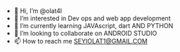 - 👋 Hi, I’m @olat4l
- 👀 I’m interested in Dev ops and web app development
- 🌱 I’m currently learning JAVAscript, dart AND PYTHON
- 💞️ I’m looking to collaborate on  ANDROID STUDIO
- 📫 How to reach me  SEYIOLAT1@GMAIL.COM

<!---
olat4l/olat4l is a ✨ special ✨ repository because its `README.md` (this file) appears on your GitHub profile.
You can click the Preview link to take a look at your changes.
--->
